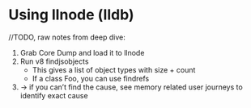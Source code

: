 # Using llnode (lldb)

//TODO, raw notes from deep dive:

1. Grab Core Dump and load it to llnode
2. Run v8 findjsobjects
   - This gives a list of object types with size + count
   - If a class Foo, you can use findrefs
3. -> if you can’t find the cause, see memory related user journeys to identify exact cause
